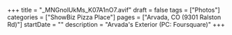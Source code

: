 +++
title = "_MNGnolUkMs_K07A1nO7.avif"
draft = false
tags = ["Photos"]
categories = ["ShowBiz Pizza Place"]
pages = ["Arvada, CO (9301 Ralston Rd)"]
startDate = ""
description = "Arvada's Exterior (PC: Foursquare)"
+++
